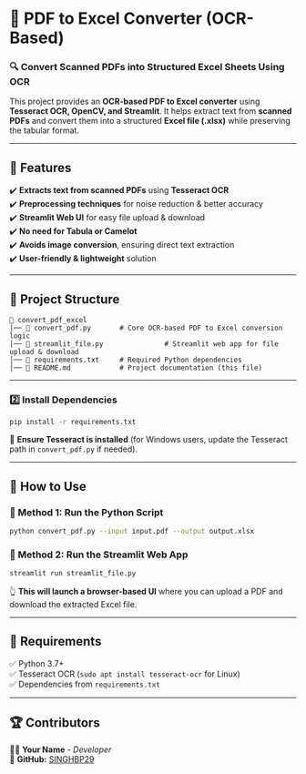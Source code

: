 
# 📝 PDF to Excel Converter (OCR-Based)  

### 🔍 Convert Scanned PDFs into Structured Excel Sheets Using OCR  

This project provides an **OCR-based PDF to Excel converter** using **Tesseract OCR, OpenCV, and Streamlit**. It helps extract text from **scanned PDFs** and convert them into a structured **Excel file (.xlsx)** while preserving the tabular format.  

---

## 🚀 Features  

✔️ **Extracts text from scanned PDFs** using **Tesseract OCR**  
✔️ **Preprocessing techniques** for noise reduction & better accuracy  
✔️ **Streamlit Web UI** for easy file upload & download  
✔️ **No need for Tabula or Camelot**  
✔️ **Avoids image conversion**, ensuring direct text extraction  
✔️ **User-friendly & lightweight** solution  

---

## 📂 Project Structure  

```
📁 convert_pdf_excel  
│── 📜 convert_pdf.py       # Core OCR-based PDF to Excel conversion logic  
│── 📜 streamlit_file.py               # Streamlit web app for file upload & download  
│── 📜 requirements.txt     # Required Python dependencies  
│── 📜 README.md            # Project documentation (this file)  
```

---

### 2️⃣ Install Dependencies  
```bash
pip install -r requirements.txt
```

🔹 **Ensure Tesseract is installed** (for Windows users, update the Tesseract path in `convert_pdf.py` if needed).  

---

## 🎯 How to Use  

### 📌 Method 1: Run the Python Script  
```bash
python convert_pdf.py --input input.pdf --output output.xlsx  
```

### 📌 Method 2: Run the Streamlit Web App  
```bash
streamlit run streamlit_file.py  
```

👆 **This will launch a browser-based UI** where you can upload a PDF and download the extracted Excel file.  

---

## 📌 Requirements  

✅ Python 3.7+  
✅ Tesseract OCR (`sudo apt install tesseract-ocr` for Linux)  
✅ Dependencies from `requirements.txt`  

---

## 🏆 Contributors  

👨‍💻 **Your Name** - *Developer*  
📌 **GitHub:** [SINGHBP29](https://github.com/SINGHBP29/)  

